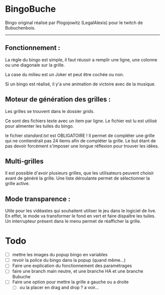 # BingoBuche

Bingo original réalisé par Plogojowitz (LegalAlexis) pour le twitch de Bubuchenbois.

---

## Fonctionnement :

La règle du bingo est simple, il faut réussir a remplir une ligne, une colonne ou une diagonale sur la grille.

La case du milieu est un Joker et peut être cochée ou non.

Si un bingo est réalisé, il y'a une animation de victoire avec de la musique.

## Moteur de génération des grilles :

Les grilles se trouvent dans le dossier *grids*.

Ce sont des fichiers texte avec un item par ligne.
Le fichier est lu est utilisé pour alimenter les tuiles du bingo.

le fichier *standard.txt* est OBLIGATOIRE !
Il permet de compléter une grille qui ne contiendrait pas 24 items afin de compléter la grille.
Le but étant de pas devoir forcément s'imposer une longue réflexion pour trouver les idées.

## Multi-grilles

Il est possible d'avoir plusieurs grilles, que les utilisateurs peuvent choisir avant de généré la grille.
Une liste déroulante permet de sélectionner la grille active.

## Mode transparence :

Utile pour les vidéastes qui souhaitent utiliser le jeu dans le logiciel de live.
En effet, le mode va transformer le fond en vert et faire dispaître les tuiles.
Un interrupteur présent dans le menu permet de réafficher la grille.


# Todo

* [ ] mettre les images du popup bingo en variables
* [ ] revoir la police du bingo dans la popup (quand même...)
* [ ] Faire une explication du fonctionnement des paramétrages
* [ ] faire une branch main neutre, et une branche HA et une branche Bubuche
* [ ] Faire une option pour mettre la grille a gauche ou a droite
  * [ ] ou la placer en drag and drop ? a voir...
